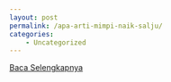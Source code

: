 ```yaml
---
layout: post
permalink: /apa-arti-mimpi-naik-salju/
categories:
    - Uncategorized
---
```


[Baca Selengkapnya](/02)